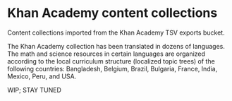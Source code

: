 Khan Academy content collections
================================

Content collections imported from the Khan Academy TSV exports bucket.

The Khan Academy collection has been translated in dozens of languages.
The math and science resources in certain languages are organized according to
the local curriculum structure (localized topic trees) of the following countries:
Bangladesh, Belgium, Brazil, Bulgaria, France, India, Mexico, Peru, and USA.


WIP; STAY TUNED